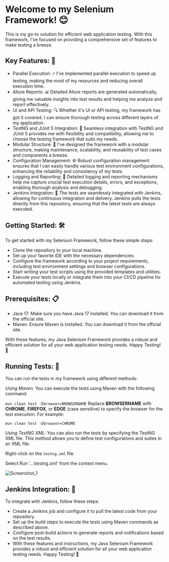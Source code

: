 # Welcome to my Selenium Framework! 😊
This is my go-to solution for efficient web application testing. With this framework, I've focused on providing a comprehensive set of features to make testing a breeze.

## Key Features: 🚀
- Parallel Execution: ⚡ I've implemented parallel execution to speed up testing, making the most of my resources and reducing overall execution time.
- Allure Reports: 📊 Detailed Allure reports are generated automatically, giving me valuable insights into test results and helping me analyze and report effectively.
- UI and API Testing: 🔍 Whether it's UI or API testing, my framework has got it covered. I can ensure thorough testing across different layers of my application.
- TestNG and JUnit 5 Integration: 🔧 Seamless integration with TestNG and JUnit 5 provides me with flexibility and compatibility, allowing me to choose the testing framework that suits my needs.
- Modular Structure: 🧩 I've designed the framework with a modular structure, making maintenance, scalability, and reusability of test cases and components a breeze.
- Configuration Management: ⚙️ Robust configuration management ensures that I can easily handle various test environment configurations, enhancing the reliability and consistency of my tests.
- Logging and Reporting: 📜 Detailed logging and reporting mechanisms help me capture crucial test execution details, errors, and exceptions, enabling thorough analysis and debugging.
- Jenkins Integration: 🔄 The tests are seamlessly integrated with Jenkins, allowing for continuous integration and delivery. Jenkins pulls the tests directly from this repository, ensuring that the latest tests are always executed.

## Getting Started: 🛠️
To get started with my Selenium Framework, follow these simple steps:

- Clone the repository to your local machine.
- Set up your favorite IDE with the necessary dependencies.
- Configure the framework according to your project requirements, including test environment settings and browser configurations.
- Start writing your test scripts using the provided templates and utilities.
- Execute your tests locally or integrate them into your CI/CD pipeline for automated testing using Jenkins.

## Prerequisites: 📋
- Java 17: Make sure you have Java 17 installed. You can download it from the official site.
- Maven: Ensure Maven is installed. You can download it from the official site.

With these features, my Java Selenium Framework provides a robust and efficient solution for all your web application testing needs. Happy Testing! 🎉

## Running Tests: 🚀
You can run the tests in my framework using different methods:

*Using Maven:*
You can execute the tests using Maven with the following command:

`mvn clean test -Dbrowser=BROWSERNAME`
Replace **BROWSERNAME** with **CHROME**, **FIREFOX**, or **EDGE** (case sensitive) to specify the browser for the test execution. For example:

`mvn clean test -Dbrowser=CHROME`

*Using TestNG XML:*
You can also run the tests by specifying the TestNG XML file. This method allows you to define test configurations and suites in an XML file.

Right-click on the `testng.xml` file.

Select Run '...\testng.xml' from the context menu.

![Screenshot_1](https://github.com/YehorYehorychev/Selenium-Framework/assets/131714384/e17a3e23-318b-4006-a756-3bb6967a6160)

## Jenkins Integration: 🔄
To integrate with Jenkins, follow these steps:

- Create a Jenkins job and configure it to pull the latest code from your repository.
- Set up the build steps to execute the tests using Maven commands as described above.
- Configure post-build actions to generate reports and notifications based on the test results.
- With these features and instructions, my Java Selenium Framework provides a robust and efficient solution for all your web application testing needs. Happy Testing! 🎉
